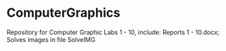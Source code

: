 # ComputerGraphics
Repository for Computer Graphic
Labs 1 - 10, include: 
Reports 1 - 10.docx;
Solves images in file SolveIMG

